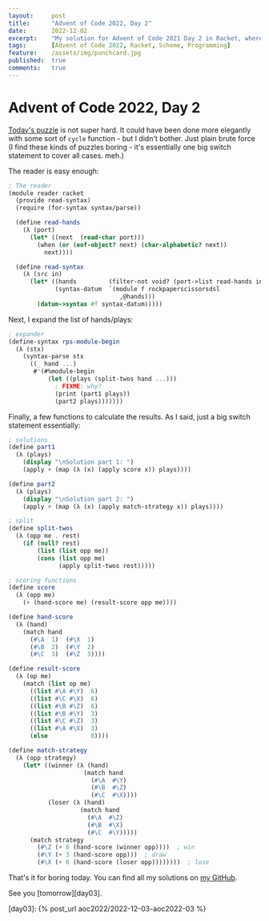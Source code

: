 ```yaml
---
layout:     post
title:      "Advent of Code 2022, Day 2"
date:       2022-12-02
excerpt:    "My solution for Advent of Code 2021 Day 2 in Racket, where we battle a bunch of elves"
tags:       [Advent of Code 2022, Racket, Scheme, Programming]
feature:    /assets/img/punchcard.jpg
published:  true
comments:   true
---
```

# Advent of Code 2022, Day 2

[Today's puzzle][aoc02] is not super hard. It could have been done more elegantly with some sort of `cycle` function - but I didn't bother. Just plain brute force (I find these kinds of puzzles boring - it's essentially one big switch statement to cover all cases. meh.)

The reader is easy enough:

```scheme
; The reader
(module reader racket
  (provide read-syntax)
  (require (for-syntax syntax/parse))

  (define read-hands
    (λ (port)
      (let* ((next  (read-char port)))
        (when (or (eof-object? next) (char-alphabetic? next))
          next))))

  (define read-syntax
    (λ (src in)
      (let* ((hands         (filter-not void? (port->list read-hands in)))
             (syntax-datum  `(module f rockpaperscissorsdsl
                               ,@hands)))
        (datum->syntax #f syntax-datum)))))
```

Next, I expand the list of hands/plays:

```scheme
; expander
(define-syntax rps-module-begin
  (λ (stx)
    (syntax-parse stx
      ((_ hand ...)
       #'(#%module-begin
           (let ((plays (split-twos hand ...)))
             ; FIXME: why?
             (print (part1 plays))
             (part2 plays)))))))
```

Finally, a few functions to calculate the results. As I said, just a big switch statement essentially:

```scheme
; solutions
(define part1
  (λ (plays)
    (display "\nSolution part 1: ")
    (apply + (map (λ (x) (apply score x)) plays))))

(define part2
  (λ (plays)
    (display "\nSolution part 2: ")
    (apply + (map (λ (x) (apply match-strategy x)) plays))))

; split
(define split-twos
  (λ (opp me . rest)
    (if (null? rest)
        (list (list opp me))
        (cons (list opp me)
              (apply split-twos rest)))))

; scoring functions
(define score
  (λ (opp me)
    (+ (hand-score me) (result-score opp me))))

(define hand-score
  (λ (hand)
    (match hand
      (#\A  1)  (#\X  1)
      (#\B  2)  (#\Y  2)
      (#\C  3)  (#\Z  3))))

(define result-score
  (λ (op me)
    (match (list op me)
      ((list #\A #\Y)  6)
      ((list #\C #\X)  6)
      ((list #\B #\Z)  6)
      ((list #\B #\Y)  3)
      ((list #\C #\Z)  3)
      ((list #\A #\X)  3)
      (else            0))))

(define match-strategy
  (λ (opp strategy)
    (let* ((winner (λ (hand)
                     (match hand
                       (#\A  #\Y)
                       (#\B  #\Z)
                       (#\C  #\X))))
           (loser (λ (hand)
                    (match hand
                      (#\A  #\Z)
                      (#\B  #\X)
                      (#\C  #\Y)))))
      (match strategy
        (#\Z (+ 6 (hand-score (winner opp))))  ; win
        (#\Y (+ 3 (hand-score opp)))  ; draw
        (#\X (+ 0 (hand-score (loser opp))))))))  ; lose
```

That's it for boring today. You can find all my solutions on [my GitHub][gh].

See you [tomorrow][day03].


[br]: https://beautifulracket.com
[aoc]: https://adventofcode.com/2022
[aoc02]: https://adventofcode.com/2022/day/2
[hask]: https://wiki.haskell.org/Haskell
[scm]: https://en.wikipedia.org/wiki/Scheme_(programming_language)
[chez]: https://cisco.github.io/ChezScheme/
[ghc]: https://www.haskell.org/ghc/
[apl]: https://en.wikipedia.org/wiki/APL_(programming_language)
[rkt]: https://racket-lang.org
[forth]: https://en.wikipedia.org/wiki/Forth_(programming_language)
[dsl]: https://en.wikipedia.org/wiki/Domain-specific_language
[gh]: https://github.com/georgjz/advent-of-code-2022
[input]: https://github.com/georgjz/advent-of-code-2021/blob/main/Day_01_Sonar_Sweep/Input.txt
[comp]: https://en.wikipedia.org/wiki/Function_composition_(computer_science)
[pure]: https://en.wikipedia.org/wiki/Pure_function
[day03]: {% post_url aoc2022/2022-12-03-aoc2022-03 %}